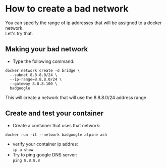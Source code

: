 # How to create a bad network

You can specify the range of ip addresses that will be assigned to a docker network.  
Let's try that.

## Making your bad network

- Type the following command:  
```
docker network create -d bridge \
  --subnet 8.8.8.0/24 \
  --ip-range=8.8.8.0/24 \
  --gateway 8.8.8.100 \
  badgoogle
  ```
  This will create a network that will use the 8.8.8.0/24 address range

## Create and test your container

- Create a container that uses that network:  
```
docker run -it --network badgoogle alpine ash
```
- verify your container ip addres:  
```ip a show```
- Try to ping google DNS server:  
```ping 8.8.8.8```